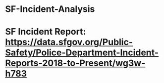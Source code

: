# SF-Incident-Analysis

# SF Incident Report: https://data.sfgov.org/Public-Safety/Police-Department-Incident-Reports-2018-to-Present/wg3w-h783
